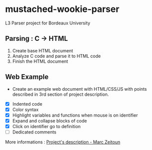 # mustached-wookie-parser
L3 Parser project for Bordeaux University  

## Parsing : C -> HTML

1. Create base HTML document  
2. Analyze C code and parse it to HTML code
3. Finish the HTML document

## Web Example

+ Create an example web document with HTML/CSS/JS with points described in 3rd section of project description.
- [X] Indented code
- [X] Color syntax
- [X] Highlight variables and functions when mouse is on identifier
- [X] Expand and collapse blocks of code
- [X] Click on identifier go to definition
- [ ] Dedicated comments

More informations : [Project's description - Marc Zeitoun](http://www.labri.fr/perso/zeitoun/enseignement/14-15/AS+IT2/uploads/Site/AnalyseSyntaxique/Projet-ASPP3-2014-15.pdf)
